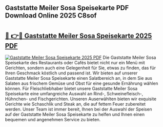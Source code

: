 ## Gaststatte Meiler Sosa Speisekarte PDF Download Online 2025 C8sof

# <h2><a href="http://gcdad4.nevu.top/?p=Gaststatte+Meiler+Sosa+Speisekarte">🔗 👉🔴 Gaststatte Meiler Sosa Speisekarte 2025 PDF</a></h2>

[![Gaststatte Meiler Sosa Speisekarte 2025 PDF](https://i.imgur.com/dBaPXMq.png)](http://gcdad4.nevu.top/?p=Gaststatte+Meiler+Sosa+Speisekarte)
Die Gaststatte Meiler Sosa Speisekarte des Restaurants oder Cafés bietet nicht nur ein Menü mit Gerichten, sondern auch eine Gelegenheit für Sie, etwas zu finden, das für Ihren Geschmack köstlich und passend ist. Wir bieten auf unserer Gaststatte Meiler Sosa Speisekarte einen Salatbereich an, in dem Sie aus Salaten aus frischem Gemüse und Obst für eine gesunde Ernährung wählen können. Für Fleischliebhaber bietet unsere Gaststatte Meiler Sosa Speisekarte eine umfangreiche Auswahl an Rind-, Schweinefleisch-, Hühnchen- und Fischgerichten. Unseren Auserwählten bieten wir exquisite Gerichte wie Schaschlik und Steak an, die auf fettem Feuer zubereitet werden. Unser Team ist immer bereit, Ihnen bei der Auswahl der Speisen auf der Gaststatte Meiler Sosa Speisekarte zu helfen und Ihnen einen bequemen und angenehmen Service zu bieten.
